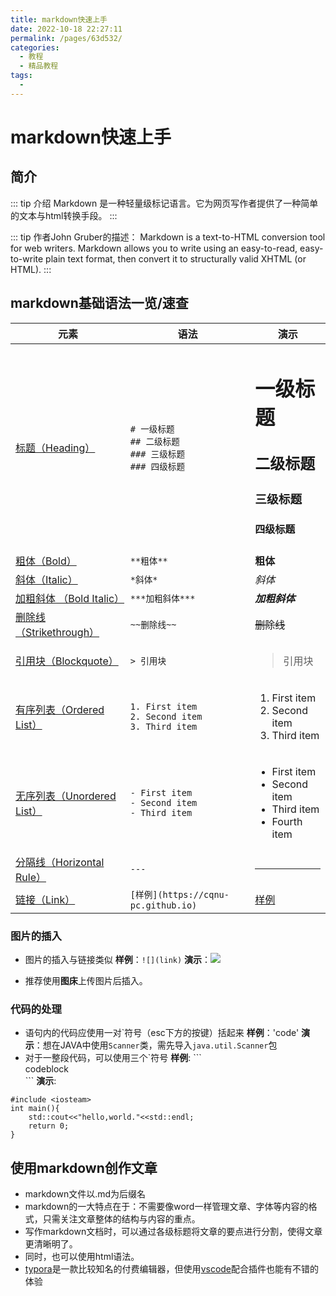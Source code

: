 ```yaml
---
title: markdown快速上手
date: 2022-10-18 22:27:11
permalink: /pages/63d532/
categories:
  - 教程
  - 精品教程
tags:
  - 
---
```

# markdown快速上手
## 简介
::: tip 介绍
Markdown 是一种轻量级标记语言。它为网页写作者提供了一种简单的文本与html转换手段。
:::

::: tip 作者John Gruber的描述：
Markdown is a text-to-HTML conversion tool for web writers.
Markdown allows you to write using an easy-to-read, easy-to-write plain text format, then convert it to structurally valid XHTML (or HTML).
:::

## markdown基础语法一览/速查
| 元素  | 语法 |演示|
|---|---|---|
| [标题（Heading）](https://markdown.com.cn/basic-syntax/headings.html) |`# 一级标题` <br> `## 二级标题` <br> `### 三级标题`<br> `### 四级标题`|<h1>一级标题</h1><h2>二级标题</h2><h3>三级标题</h3><h4>四级标题</h4>|
| [粗体（Bold）](https://markdown.com.cn/basic-syntax/emphasis.html) | `**粗体**` |**粗体**|
| [斜体（Italic）](https://markdown.com.cn/basic-syntax/emphasis.html) | `*斜体*` |*斜体*|
| [加粗斜体 （Bold Italic）](https://markdown.com.cn/basic-syntax/emphasis.html) | `***加粗斜体***` |***加粗斜体***|
| [删除线（Strikethrough）](https://markdown.com.cn/extended-syntax/strikethrough.html) | `~~删除线~~` |~~删除线~~|
| [引用块（Blockquote）](https://markdown.com.cn/basic-syntax/blockquotes.html) | `> 引用块` |<blockquote> 引用块 |
| [有序列表（Ordered List）](https://markdown.com.cn/basic-syntax/lists.html) |`1. First item` <br> `2. Second item` <br> `3. Third item` |<ol><li>First item</li><li>Second item</li><li>Third item</li></ol> |
| [无序列表（Unordered List）](https://markdown.com.cn/basic-syntax/lists.html) | `- First item` <br> `- Second item` <br> `- Third item` | <ul><li>First item</li><li>Second item</li><li>Third item</li><li>Fourth item</li></ul>  |
| [分隔线（Horizontal Rule）](https://markdown.com.cn/basic-syntax/horizontal-rules.html) | `---` |<hr>|
| [链接（Link）](https://markdown.com.cn/basic-syntax/links.html) | `[样例](https://cqnu-pc.github.io)` |[样例](https://cqnu-pc.github.io)|
### 图片的插入
* 图片的插入与链接类似
**样例**：`![](link)`
**演示**：![](https://cn.bing.com/th?id=OHR.BridalVeilFalls_ZH-CN3954641670_1920x1080.jpg&rf=LaDigue_1920x1080.jpg&pid=hp)
  
* 推荐使用**图床**上传图片后插入。
### 代码的处理
* 语句内的代码应使用一对\`符号（esc下方的按键）括起来
**样例**：\'code'
**演示**：想在JAVA中使用`Scanner`类，需先导入`java.util.Scanner`包
* 对于一整段代码，可以使用三个\`符号
**样例**:
\```  
codeblock  
\```
**演示**:
```
#include <iosteam>
int main(){
    std::cout<<"hello,world."<<std::endl;
    return 0;
}
```
## 使用markdown创作文章
* markdown文件以.md为后缀名
* markdown的一大特点在于：不需要像word一样管理文章、字体等内容的格式，只需关注文章整体的结构与内容的重点。
* 写作markdown文档时，可以通过各级标题将文章的要点进行分割，使得文章更清晰明了。
* 同时，也可以使用html语法。
* [typora](https://typora.io/)是一款比较知名的付费编辑器，但使用[vscode](https://azure.microsoft.com/zh-cn/products/visual-studio-code/)配合插件也能有不错的体验
 
